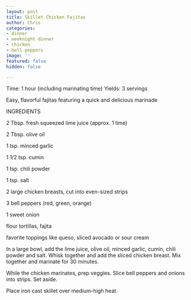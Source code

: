 ```yaml
---
layout: post
title: Skillet Chicken Fajitas
author: Chris
categories:
- dinner
- weeknight dinner
- chicken
- bell peppers
image: ''
featured: false
hidden: false

---
```

Time: 1 hour (including marinating time) Yields: 3 servings

Easy, flavorful fajitas featuring a quick and delicious marinade

INGREDIENTS

2 Tbsp. fresh squeezed lime juice (approx. 1 lime)

2 Tbsp. olive oil

1 tsp. minced garlic

1 1/2 tsp. cumin

1 tsp. chili powder

1 tsp. salt

2 large chicken breasts, cut into even-sized strips

3 bell peppers (red, green, orange)

1 sweet onion

flour tortillas, fajita

favorite toppings like queso, sliced avocado or sour cream

In a large bowl, add the lime juice, olive oil, minced garlic, cumin, chili powder and salt. Whisk together and add the sliced chicken breast. Mix together and marinate for 30 minutes.

While the chicken marinates, prep veggies. Slice bell peppers and onions into strips. Set aside.

Place iron cast skillet over medium-high heat. 